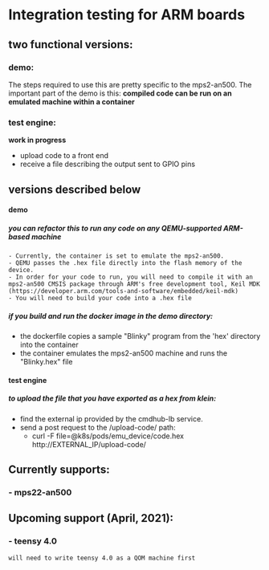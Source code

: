 
# Integration testing for ARM boards

## two functional versions:
### demo:
The steps required to use this are pretty specific to the mps2-an500. The important part of the demo is this:
**compiled code can be run on an emulated machine within a container**

### test engine:
**work in progress**
 - upload code to a front end
 - receive a file describing the output sent to GPIO pins 


## versions described below

#### demo

##### you can refactor this to run any code on any QEMU-supported ARM-based machine
    - Currently, the container is set to emulate the mps2-an500.
    - QEMU passes the .hex file directly into the flash memory of the device.
    - In order for your code to run, you will need to compile it with an mps2-an500 CMSIS package through ARM's free development tool, Keil MDK (https://developer.arm.com/tools-and-software/embedded/keil-mdk)
    - You will need to build your code into a .hex file 

##### if you build and run the docker image in the demo directory:
 - the dockerfile copies a sample "Blinky" program from the 'hex' directory into the container
 - the container emulates the mps2-an500 machine and runs the "Blinky.hex" file

#### test engine

##### to upload the file that you have exported as a hex from klein:
 - find the external ip provided by the cmdhub-lb service.
 - send a post request to the /upload-code/ path:
    - curl -F file=@k8s/pods/emu_device/code.hex http://EXTERNAL_IP/upload-code/


## Currently supports:
### - mps22-an500

## Upcoming support (April, 2021):
### - teensy 4.0
    will need to write teensy 4.0 as a QOM machine first
